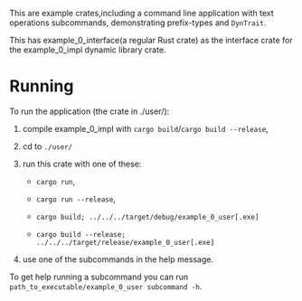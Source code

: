 This are example crates,including a command line application with 
text operations subcommands,
demonstrating prefix-types and `DynTrait`.

This has example_0_interface(a regular Rust crate)
as the interface crate for the example_0_impl dynamic library crate.

# Running 

To run the application (the crate in ./user/):

1. compile example_0_impl with `cargo build`/`cargo build --release`,

2. cd to `./user/`

3. run this crate with one of these:

    - `cargo run`,

    - `cargo run --release`,

    - `cargo build; ../../../target/debug/example_0_user[.exe]`

    - `cargo build --release; ../../../target/release/example_0_user[.exe]`

4. use one of the subcommands in the help message.

To get help running a subcommand you can run 
`path_to_executable/example_0_user subcommand -h`.
